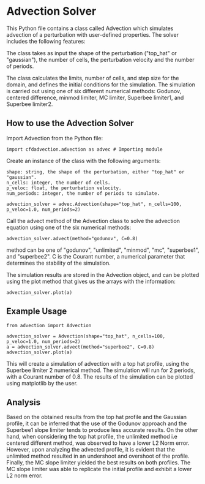 # Advection Solver 

This Python file contains a class called Advection which simulates advection of a perturbation with user-defined properties. The solver includes the following features:

The class takes as input the shape of the perturbation ("top_hat" or "gaussian"), the number of cells, the perturbation velocity and the number of periods.

The class calculates the limits, number of cells, and step size for the domain, and defines the initial conditions for the simulation.
The simulation is carried out using one of six different numerical methods: Godunov, centered difference, minmod limiter, MC limiter, Superbee limiter1, and Superbee limiter2.


## How to use the Advection Solver
Import Advection from the Python file:

    import cfdadvection.advection as advec # Importing module


Create an instance of the class with the following arguments:

    shape: string, the shape of the perturbation, either "top_hat" or "gaussian".
    n_cells: integer, the number of cells.
    p_veloc: float, the perturbation velocity.
    num_periods: integer, the number of periods to simulate.

    advection_solver = advec.Advection(shape="top_hat", n_cells=100, p_veloc=1.0, num_periods=2)

Call the advect method of the Advection class to solve the advection equation using one of the six numerical methods:

    advection_solver.advect(method="godunov", C=0.8)

method can be one of "godunov", "unlimited", "minmod", "mc", "superbee1", and "superbee2". C is the Courant number, a numerical parameter that determines the stability of the simulation.

The simulation results are stored in the Advection object, and can be plotted using the plot method that gives us the arrays with the information:

    advection_solver.plot(a)


## Example Usage

    from advection import Advection

    advection_solver = Advection(shape="top_hat", n_cells=100, p_veloc=1.0, num_periods=2)
    a = advection_solver.advect(method="superbee2", C=0.8)
    advection_solver.plot(a)

This will create a simulation of advection with a top hat profile, using the Superbee limiter 2 numerical method. The simulation will run for 2 periods, with a Courant number of 0.8. The results of the simulation can be plotted using matplotlib by the user.


## Analysis 

Based on the obtained results from the top hat profile and the Gaussian profile, it can be inferred that the use of the Godunov approach and the Superbee1 slope limiter tends to produce less accurate results. On the other hand, when considering the top hat profile, the unlimited method i.e centered different method, was observed to have a lower L2 Norm error. However, upon analyzing the advected profile, it is evident that the unlimited method resulted in an undershoot and overshoot of the profile. Finally, the MC slope limiter yielded the best results on both profiles. The MC slope limiter was able to replicate the initial profile and exhibit a lower L2 norm error.


